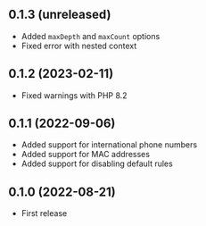 ## 0.1.3 (unreleased)

- Added `maxDepth` and `maxCount` options
- Fixed error with nested context

## 0.1.2 (2023-02-11)

- Fixed warnings with PHP 8.2

## 0.1.1 (2022-09-06)

- Added support for international phone numbers
- Added support for MAC addresses
- Added support for disabling default rules

## 0.1.0 (2022-08-21)

- First release
